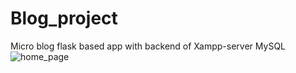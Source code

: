 # Blog_project
Micro blog flask based app 
with backend of Xampp-server MySQL
![home_page](https://github.com/geetanshudev/Blog_project/assets/119582068/a47aecc0-b809-4fea-a0d6-86d8d4653497)

